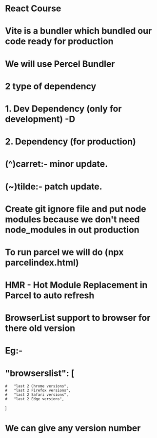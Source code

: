 # React Course
# Vite is a bundler which bundled our code ready for production
# We will use Percel Bundler
# 2 type of dependency
#   1. Dev Dependency (only for development) -D
#   2. Dependency (for production)
# (^)carret:- minor update.
# (~)tilde:- patch update.
# Create git ignore file and put node modules because we don't need node_modules in out production
# To run parcel we will do (npx parcelindex.html)
# HMR - Hot Module Replacement in Parcel to auto refresh
# BrowserList support to browser for there old version
# Eg:- 
# "browserslist": [
    #   "last 2 Chrome versions",
    #   "last 2 Firefox versions",
    #   "last 2 Safari versions",
    #   "last 2 Edge versions",
]
# We can give any version number